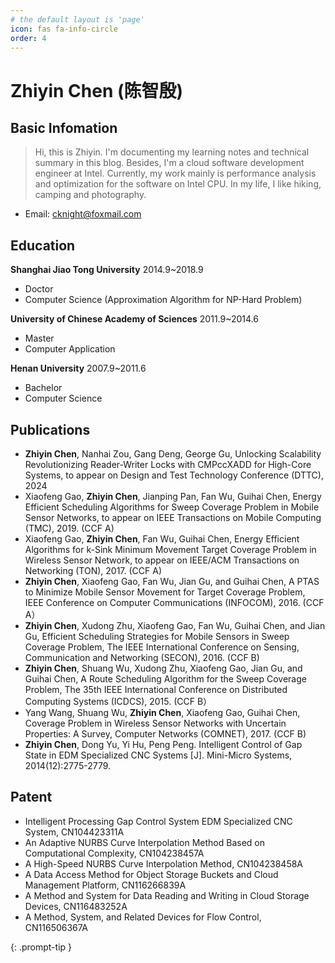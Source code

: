```yaml
---
# the default layout is 'page'
icon: fas fa-info-circle
order: 4
---
```


# Zhiyin Chen (陈智殷)
## Basic Infomation
> Hi, this is Zhiyin. I'm documenting my learning notes and technical summary in this blog. Besides, I'm a cloud software development engineer at Intel. Currently, my work mainly is performance analysis and optimization for the software on Intel CPU. In my life, I like hiking, camping and photography.

* Email: cknight@foxmail.com

## Education
**Shanghai Jiao Tong University** 2014.9~2018.9
* Doctor
* Computer Science (Approximation Algorithm for NP-Hard Problem)

**University of Chinese Academy of Sciences** 2011.9~2014.6
* Master
* Computer Application

**Henan University** 2007.9~2011.6
* Bachelor 
* Computer Science

## Publications
* **Zhiyin Chen**, Nanhai Zou, Gang Deng, George Gu, Unlocking Scalability Revolutionizing Reader-Writer
Locks with CMPccXADD for High-Core Systems, to appear on Design and Test Technology Conference
(DTTC), 2024
* Xiaofeng Gao, **Zhiyin Chen**, Jianping Pan, Fan Wu, Guihai Chen, Energy Efficient Scheduling Algorithms
for Sweep Coverage Problem in Mobile Sensor Networks, to appear on IEEE Transactions on Mobile
Computing (TMC), 2019. (CCF A)
* Xiaofeng Gao, **Zhiyin Chen**, Fan Wu, Guihai Chen, Energy Efficient Algorithms for k-Sink Minimum
Movement Target Coverage Problem in Wireless Sensor Network, to appear on IEEE/ACM Transactions
on Networking (TON), 2017. (CCF A)
* **Zhiyin Chen**, Xiaofeng Gao, Fan Wu, Jian Gu, and Guihai Chen, A PTAS to Minimize Mobile Sensor
Movement for Target Coverage Problem, IEEE Conference on Computer Communications (INFOCOM), 2016. (CCF A）
* **Zhiyin Chen**, Xudong Zhu, Xiaofeng Gao, Fan Wu, Guihai Chen, and Jian Gu, Efficient Scheduling
Strategies for Mobile Sensors in Sweep Coverage Problem, The IEEE International Conference on
Sensing, Communication and Networking (SECON), 2016. (CCF B)
* **Zhiyin Chen**, Shuang Wu, Xudong Zhu, Xiaofeng Gao, Jian Gu, and Guihai Chen, A Route Scheduling
Algorithm for the Sweep Coverage Problem, The 35th IEEE International Conference on Distributed
Computing Systems (ICDCS), 2015. (CCF B）
* Yang Wang, Shuang Wu, **Zhiyin Chen**, Xiaofeng Gao, Guihai Chen, Coverage Problem in Wireless Sensor
Networks with Uncertain Properties: A Survey, Computer Networks (COMNET), 2017. (CCF B)
* **Zhiyin Chen**, Dong Yu, Yi Hu, Peng Peng. Intelligent Control of Gap State in EDM Specialized CNC
Systems [J]. Mini-Micro Systems, 2014(12):2775-2779.

## Patent
* Intelligent Processing Gap Control System EDM Specialized CNC System, CN104423311A
* An Adaptive NURBS Curve Interpolation Method Based on Computational Complexity, CN104238457A
* A High-Speed NURBS Curve Interpolation Method, CN104238458A
* A Data Access Method for Object Storage Buckets and Cloud Management Platform, CN116266839A
* A Method and System for Data Reading and Writing in Cloud Storage Devices, CN116483252A
* A Method, System, and Related Devices for Flow Control, CN116506367A

{: .prompt-tip }
